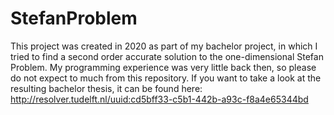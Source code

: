 # StefanProblem

This project was created in 2020 as part of my bachelor project, in which I tried to find a second order accurate solution to the one-dimensional Stefan Problem. My programming experience was very little back then,
so please do not expect to much from this repository. If you want to take a look at the resulting bachelor thesis, it can be found here: http://resolver.tudelft.nl/uuid:cd5bff33-c5b1-442b-a93c-f8a4e65344bd

